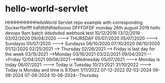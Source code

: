 # hello-world-servlet
HHHHHHHHHHelloWorld Servlet repo example with corresponding Dockerfile!fff
hdfdfdfdfdellioooo
DFFFDFDF
monday 26th august 2019 
hello
devops 9am batch
ddsdsdsd
webhook test
10/12/2019
13/12/2019
03/02/2020
09/04/2020 ---> THURSDAY
05/07/2020
05/07/2020 ---> Sundayss
05/07/2020 ---> Sundayss
06/10/2020
07/10/2020
08/10/2020
01/12/2020
02/25/2021 --> Thursday
02/26/2021 --> Friday is last day for the week
03/15/2021 -->Monday
03/16/2021
03/22/2021
09/04/2021--->Friday
12/04/2021
09/06/2021-->Wednesday
05/07/2021 ---> Monday is today
06/07/2021 ---> Today is Tuesday
10/21/2021
31/10/2022 ---> Today is Monday and time is 9.10am
1/11/2022
07-12-2022
02-02-2024
06-08-2024
07-08-2024
10-06-2024--Thursday

